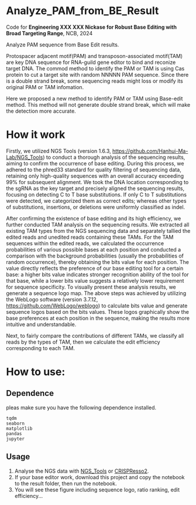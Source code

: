 # Analyze_PAM_from_BE_Result
Code for **Engineering XXX XXX Nickase for Robust Base Editing with Broad Targeting Range**, NCB, 2024

Analyze PAM sequence from Base Edit results.

Protospacer adjacent motif(PAM) and transposon-associated motif(TAM) are key DNA sequence for RNA-guild gene editor to bind and reconize target DNA.
The commod method to identify the PAM or TAM is using Cas protein to cut a target site with random NNNNN PAM sequence. Since there is a double strand 
break, some sequencing reads might loss or modify its original PAM or TAM infomation.

Here we proposed a new method to identify PAM or TAM using Base-edit method. This method will not generate double strand break, which will make 
the detection more accurate.

# How it work
Firstly, we utilized NGS Tools (version 1.6.3, https://github.com/Hanhui-Ma-Lab/NGS_Tools) to conduct a thorough analysis of the sequencing results, aiming to confirm the occurrence of base editing. During this process, we adhered to the phred33 standard for quality filtering of sequencing data, retaining only high-quality sequences with an overall accuracy exceeding 99% for subsequent alignment. We took the DNA location corresponding to the sgRNA as the key target and precisely aligned the sequencing results, focusing on detecting C to T base substitutions. If only C to T substitutions were detected, we categorized them as correct edits; whereas other types of substitutions, insertions, or deletions were uniformly classified as indel.

After confirming the existence of base editing and its high efficiency, we further conducted TAM analysis on the sequencing results. We extracted all existing TAM types from the NGS sequencing data and separately tallied the edited reads and unedited reads containing these TAMs. For the TAM sequences within the edited reads, we calculated the occurrence probabilities of various possible bases at each position and conducted a comparison with the background probabilities (usually the probabilities of random occurrence), thereby obtaining the bits value for each position. The value directly reflects the preference of our base editing tool for a certain base: a higher bits value indicates stronger recognition ability of the tool for that base, while a lower bits value suggests a relatively lower requirement for sequence specificity. To visually present these analysis results, we generate a sequence logo map. The above steps was achieved by utilizing the WebLogo software (version 3.7.12, https://github.com/WebLogo/weblogo) to calculate bits value and generate sequence logos based on the bits values. These logos graphically show the base preferences at each position in the sequence, making the results more intuitive and understandable.

Next, to fairly compare the contributions of different TAMs, we classify all reads by the types of TAM, then we calculate the edit efficiency  corresponding to each TAM.




# How to use:
## Dependence
pleas make sure you have the following dependence installed.
```
tqdm
seaborn
matplotlib
pandas
jupyter
```

## Usage
1. Analyse the NGS data with [NGS_Tools](https://github.com/Masterchiefm/NGS_Tools) or [CRISPResso2](https://github.com/pinellolab/CRISPResso2/tree/master/CRISPResso2).
2. If your base editor work, download this project and copy the notebook to the result folder, then run the notebook.
3. You will see these figure including sequence logo, ratio ranking, edit efficiency...
